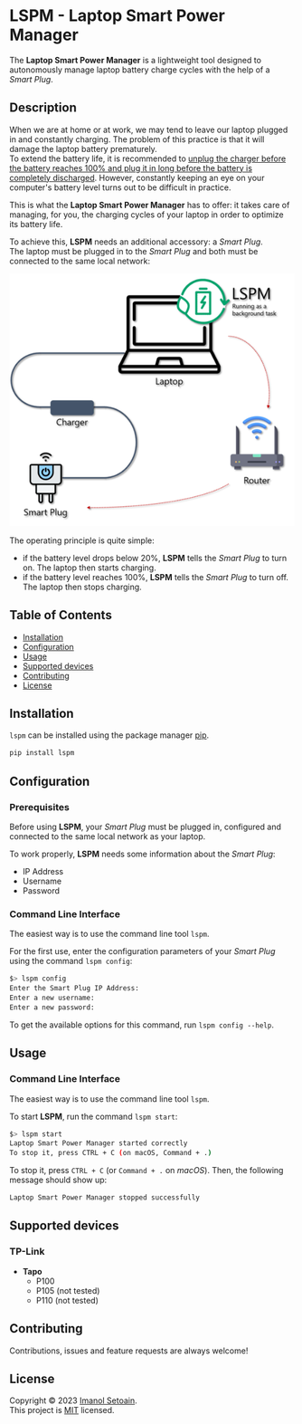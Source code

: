 # LSPM - Laptop Smart Power Manager

The **Laptop Smart Power Manager** is a lightweight tool 
designed to autonomously manage laptop battery 
charge cycles with the help of a _Smart Plug_.

## Description

When we are at home or at work, we may tend to leave our 
laptop plugged in and constantly charging.
The problem of this practice is that it will damage the 
laptop battery prematurely.<br />
To extend the battery life, it is recommended to [unplug 
the charger before the battery reaches 100% and plug it 
in long before the battery is completely discharged](
https://www.wired.com/2013/09/laptop-battery/?cid=12494134).
However, constantly keeping an eye on your computer's 
battery level turns out to be difficult in practice.

This is what the **Laptop Smart Power Manager** has to 
offer: it takes care of managing, for you, the charging 
cycles of your laptop in order to optimize its battery 
life.

To achieve this, **LSPM** needs an additional accessory: 
a _Smart Plug_.<br />
The laptop must be plugged in to the _Smart Plug_ and both 
must be connected to the same local network:

<p align="center">
  <picture>
    <source media="(prefers-color-scheme: dark)" srcset="https://raw.githubusercontent.com/ImaSet/laptop-smart-power-manager/master/docs/static/lspm_schema_dark.png">
    <img alt="Diagram of LSPM" src="https://raw.githubusercontent.com/ImaSet/laptop-smart-power-manager/master/docs/static/lspm_schema_light.png">
  </picture>
</p>

The operating principle is quite simple:

- if the battery level drops below 20%, **LSPM** tells the 
_Smart Plug_ to turn on. The laptop then starts charging.
- if the battery level reaches 100%, **LSPM** tells the 
_Smart Plug_ to turn off. The laptop then stops charging.

## Table of Contents

- [Installation](#installation)
- [Configuration](#configuration)
- [Usage](#usage)
- [Supported devices](#supported-devices)
- [Contributing](#contributing)
- [License](#license)

## Installation<a id="installation"></a>

`lspm` can be installed using the package manager 
[pip](https://pip.pypa.io/en/stable/).

```bash
pip install lspm
```

## Configuration<a id="configuration"></a>

### Prerequisites

Before using **LSPM**, your _Smart Plug_ must be plugged in, 
configured and connected to the same local network as 
your laptop.

To work properly, **LSPM** needs some information 
about the _Smart Plug_:

- IP Address
- Username
- Password

### Command Line Interface

The easiest way is to use the command line tool `lspm`.

For the first use, enter the configuration parameters 
of your _Smart Plug_ using the command `lspm config`:

```bash
$> lspm config
Enter the Smart Plug IP Address:
Enter a new username: 
Enter a new password: 
```

To get the available options for this command, 
run `lspm config --help`.

## Usage<a id="usage"></a>

### Command Line Interface

The easiest way is to use the command line tool `lspm`.

To start **LSPM**, run the command `lspm start`:

```bash
$> lspm start
Laptop Smart Power Manager started correctly
To stop it, press CTRL + C (on macOS, Command + .)
```

To stop it, press `CTRL + C` (or `Command + .` 
on _macOS_). Then, the following message 
should show up:

```bash
Laptop Smart Power Manager stopped successfully
```

## Supported devices<a id="supported-devices"></a>

### TP-Link

- **Tapo**
  - P100
  - P105 (not tested)
  - P110 (not tested)

## Contributing<a id="contributing"></a>

Contributions, issues and feature requests are 
always welcome!

## License<a id="license"></a>

Copyright © 2023 [Imanol Setoain](https://github.com/ImaSet).<br />
This project is [MIT](https://choosealicense.com/licenses/mit/) licensed.
